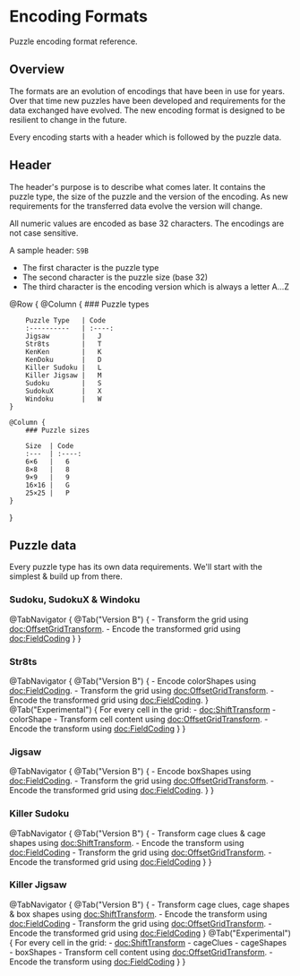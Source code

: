 # Encoding Formats

Puzzle encoding format reference.

## Overview

The formats are an evolution of encodings that have been in use for years. Over that time new puzzles have been developed and requirements
for the data exchanged have evolved. The new encoding format is designed to be resilient to change in the future.

Every encoding starts with a header which is followed by the puzzle data.

## Header

The header's purpose is to describe what comes later. It contains the puzzle type, the size of the puzzle and the version of the encoding.
As new requirements for the transferred data evolve the version will change.

All numeric values are encoded as base 32 characters. The encodings are not case sensitive.

A sample header: `S9B`
- The first character is the puzzle type
- The second character is the puzzle size (base 32)
- The third character is the encoding version which is always a letter A...Z

@Row {
    @Column {
        ### Puzzle types

        Puzzle Type   | Code
        :----------   | :----:
        Jigsaw        |   J
        Str8ts        |   T
        KenKen        |   K
        KenDoku       |   D
        Killer Sudoku |   L
        Killer Jigsaw |   M
        Sudoku        |   S
        SudokuX       |   X
        Windoku       |   W       
    }
    
    @Column {
        ### Puzzle sizes

        Size  | Code
        :---  | :----:
        6×6   |   6
        8×8   |   8
        9×9   |   9
        16×16 |   G
        25×25 |   P 
    }
}

## Puzzle data

Every puzzle type has its own data requirements. We'll start with the simplest & build up from there.

### Sudoku, SudokuX & Windoku

@TabNavigator {
    @Tab("Version B") {
        - Transform the grid using <doc:OffsetGridTransform>.
        - Encode the transformed grid using <doc:FieldCoding>
    }
}

### Str8ts

@TabNavigator {
    @Tab("Version B") {
        - Encode colorShapes using <doc:FieldCoding>.
        - Transform the grid using <doc:OffsetGridTransform>.
        - Encode the transformed grid using <doc:FieldCoding>.
    }
    @Tab("Experimental") {
        For every cell in the grid:
        - <doc:ShiftTransform>
            - colorShape
            - Transform cell content using <doc:OffsetGridTransform>.
        - Encode the transform using <doc:FieldCoding>
    }
}

### Jigsaw

@TabNavigator {
    @Tab("Version B") {
        - Encode boxShapes using <doc:FieldCoding>.
        - Transform the grid using <doc:OffsetGridTransform>.
        - Encode the transformed grid using <doc:FieldCoding>.
    }
}

### Killer Sudoku

@TabNavigator {
    @Tab("Version B") {
        - Transform cage clues & cage shapes using <doc:ShiftTransform>.
        - Encode the transform using <doc:FieldCoding>
        - Transform the grid using <doc:OffsetGridTransform>.
        - Encode the transformed grid using <doc:FieldCoding>
    }
}

### Killer Jigsaw

@TabNavigator {
    @Tab("Version B") {
        - Transform cage clues, cage shapes & box shapes using <doc:ShiftTransform>.
        - Encode the transform using <doc:FieldCoding>
        - Transform the grid using <doc:OffsetGridTransform>.
        - Encode the transformed grid using <doc:FieldCoding>
    }
    @Tab("Experimental") {
        For every cell in the grid:
        - <doc:ShiftTransform>
            - cageClues
            - cageShapes
            - boxShapes
            - Transform cell content using <doc:OffsetGridTransform>.
        - Encode the transform using <doc:FieldCoding>
    }
}
